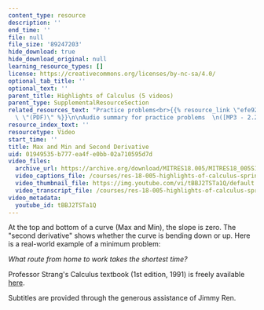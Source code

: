 ```yaml
---
content_type: resource
description: ''
end_time: ''
file: null
file_size: '89247203'
hide_download: true
hide_download_original: null
learning_resource_types: []
license: https://creativecommons.org/licenses/by-nc-sa/4.0/
optional_tab_title: ''
optional_text: ''
parent_title: Highlights of Calculus (5 videos)
parent_type: SupplementalResourceSection
related_resources_text: "Practice problems<br>{{% resource_link \"efe929ec-c926-5c3f-1694-1d638dcf8f84\"\
  \ \"(PDF)\" %}}\n\nAudio summary for practice problems  \n([MP3 - 2.2MB](http://www.archive.org/download/MITRES18.005/MITRES18_005S10_MaxMin_Summary_32K.mp3))"
resource_index_text: ''
resourcetype: Video
start_time: ''
title: Max and Min and Second Derivative
uid: 01949535-b777-ea4f-e0bb-02a710595d7d
video_files:
  archive_url: https://archive.org/download/MITRES18.005/MITRES18_005S10_MaxMin_300k.mp4
  video_captions_file: /courses/res-18-005-highlights-of-calculus-spring-2010/4dc232caef5a51e89bdd2605cbb34ddf_tBBJ2TSTa1Q.vtt
  video_thumbnail_file: https://img.youtube.com/vi/tBBJ2TSTa1Q/default.jpg
  video_transcript_file: /courses/res-18-005-highlights-of-calculus-spring-2010/1de851a0f92e661dcd44571b70e7a2b8_tBBJ2TSTa1Q.pdf
video_metadata:
  youtube_id: tBBJ2TSTa1Q
---
```

At the top and bottom of a curve (Max and Min), the slope is zero. The "second derivative" shows whether the curve is bending down or up. Here is a real-world example of a minimum problem:  
  
_What route from home to work takes the shortest time?_

Professor Strang's Calculus textbook (1st edition, 1991) is freely available [here](/courses/res-18-001-calculus-online-textbook-spring-2005).

Subtitles are provided through the generous assistance of Jimmy Ren.